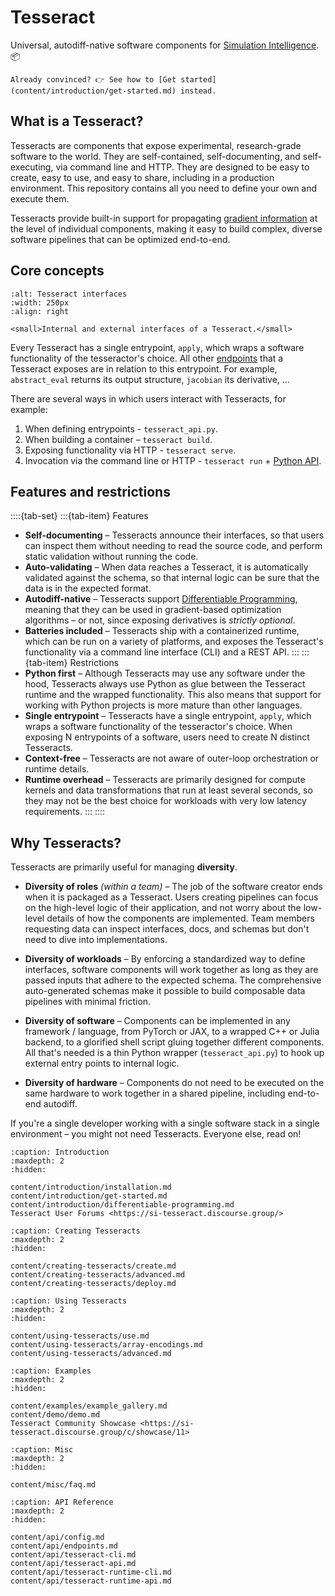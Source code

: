# Tesseract

Universal, autodiff-native software components for [Simulation Intelligence](#what-is-si). 📦

```{seealso}
Already convinced? 👉 See how to [Get started](content/introduction/get-started.md) instead.
```

## What is a Tesseract?

Tesseracts are components that expose experimental, research-grade software to the world. They are self-contained, self-documenting, and self-executing, via command line and HTTP. They are designed to be easy to create, easy to use, and easy to share, including in a production environment. This repository contains all you need to define your own and execute them.

Tesseracts provide built-in support for propagating [gradient information](content/introduction/differentiable-programming) at the level of individual components, making it easy to build complex, diverse software pipelines that can be optimized end-to-end.

## Core concepts

```{figure} img/tesseract-interfaces.png
:alt: Tesseract interfaces
:width: 250px
:align: right

<small>Internal and external interfaces of a Tesseract.</small>
```

Every Tesseract has a single entrypoint, `apply`, which wraps a software functionality of the tesseractor's choice. All other [endpoints](content/api/endpoints.md) that a Tesseract exposes are in relation to this entrypoint. For example, `abstract_eval` returns its output structure, `jacobian` its derivative, ...

There are several ways in which users interact with Tesseracts, for example:

1. When defining entrypoints - `tesseract_api.py`.
2. When building a container – `tesseract build`.
3. Exposing functionality via HTTP - `tesseract serve`.
4. Invocation via the command line or HTTP - `tesseract run` + [Python API](content/api/tesseract-api.md).

## Features and restrictions

::::{tab-set}
:::{tab-item} Features
- **Self-documenting** – Tesseracts announce their interfaces, so that users can inspect them without needing to read the source code, and perform static validation without running the code.
- **Auto-validating** – When data reaches a Tesseract, it is automatically validated against the schema, so that internal logic can be sure that the data is in the expected format.
- **Autodiff-native** – Tesseracts support [Differentiable Programming](content/introduction/differentiable-programming), meaning that they can be used in gradient-based optimization algorithms – or not, since exposing derivatives is *strictly optional*.
- **Batteries included** – Tesseracts ship with a containerized runtime, which can be run on a variety of platforms, and exposes the Tesseract's functionality via a command line interface (CLI) and a REST API.
:::
:::{tab-item} Restrictions
- **Python first** – Although Tesseracts may use any software under the hood, Tesseracts always use Python as glue between the Tesseract runtime and the wrapped functionality. This also means that support for working with Python projects is more mature than other languages.
- **Single entrypoint** – Tesseracts have a single entrypoint, `apply`, which wraps a software functionality of the tesseractor's choice. When exposing N entrypoints of a software, users need to create N distinct Tesseracts.
- **Context-free** – Tesseracts are not aware of outer-loop orchestration or runtime details.
- **Runtime overhead** – Tesseracts are primarily designed for compute kernels and data transformations that run at least several seconds, so they may not be the best choice for workloads with very low latency requirements.
:::
::::

## Why Tesseracts?

Tesseracts are primarily useful for managing **diversity**.

- **Diversity of roles** *(within a team)* – The job of the software creator ends when it is packaged as a Tesseract. Users creating pipelines can focus on the high-level logic of their application, and not worry about the low-level details of how the components are implemented. Team members requesting data can inspect interfaces, docs, and schemas but don't need to dive into implementations.

- **Diversity of workloads** – By enforcing a standardized way to define interfaces, software components will work together as long as they are passed inputs that adhere to the expected schema. The comprehensive auto-generated schemas make it possible to build composable data pipelines with minimal friction.

- **Diversity of software** – Components can be implemented in any framework / language, from PyTorch or JAX, to a wrapped C++ or Julia backend, to a glorified shell script gluing together different components. All that's needed is a thin Python wrapper (`tesseract_api.py`) to hook up external entry points to internal logic.

- **Diversity of hardware** – Components do not need to be executed on the same hardware to work together in a shared pipeline, including end-to-end autodiff.

If you're a single developer working with a single software stack in a single environment – you might not need Tesseracts. Everyone else, read on!


```{toctree}
:caption: Introduction
:maxdepth: 2
:hidden:

content/introduction/installation.md
content/introduction/get-started.md
content/introduction/differentiable-programming.md
Tesseract User Forums <https://si-tesseract.discourse.group/>
```

```{toctree}
:caption: Creating Tesseracts
:maxdepth: 2
:hidden:

content/creating-tesseracts/create.md
content/creating-tesseracts/advanced.md
content/creating-tesseracts/deploy.md
```

```{toctree}
:caption: Using Tesseracts
:maxdepth: 2
:hidden:

content/using-tesseracts/use.md
content/using-tesseracts/array-encodings.md
content/using-tesseracts/advanced.md
```

```{toctree}
:caption: Examples
:maxdepth: 2
:hidden:

content/examples/example_gallery.md
content/demo/demo.md
Tesseract Community Showcase <https://si-tesseract.discourse.group/c/showcase/11>
```

```{toctree}
:caption: Misc
:maxdepth: 2
:hidden:

content/misc/faq.md
```

```{toctree}
:caption: API Reference
:maxdepth: 2
:hidden:

content/api/config.md
content/api/endpoints.md
content/api/tesseract-cli.md
content/api/tesseract-api.md
content/api/tesseract-runtime-cli.md
content/api/tesseract-runtime-api.md
```

